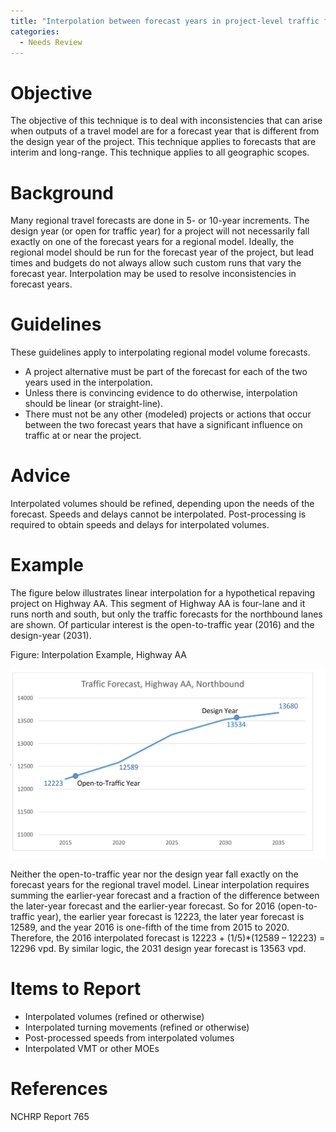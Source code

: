 ```yaml
---
title: "Interpolation between forecast years in project-level traffic forecasting"
categories:
  - Needs Review
---
```


Objective
=========

The objective of this technique is to deal with inconsistencies that can arise when outputs of a travel model are for a forecast year that is different from the design year of the project.
This technique applies to forecasts that are interim and long-range. This technique applies to all geographic scopes.

Background
==========

Many regional travel forecasts are done in 5- or 10-year increments. The design year (or open for traffic year) for a project will not necessarily fall exactly on one of the forecast years for a regional model. Ideally, the regional model should be run for the forecast year of the project, but lead times and budgets do not always allow such custom runs that vary the forecast year. Interpolation may be used to resolve inconsistencies in forecast years.

Guidelines
==========

These guidelines apply to interpolating regional model volume forecasts.

-   A project alternative must be part of the forecast for each of the two years used in the interpolation.
-   Unless there is convincing evidence to do otherwise, interpolation should be linear (or straight-line).
-   There must not be any other (modeled) projects or actions that occur between the two forecast years that have a significant influence on traffic at or near the project.

Advice
======

Interpolated volumes should be refined, depending upon the needs of the forecast. Speeds and delays cannot be interpolated. Post-processing is required to obtain speeds and delays for interpolated volumes.

Example
=======

The figure below illustrates linear interpolation for a hypothetical repaving project on Highway AA. This segment of Highway AA is four-lane and it runs north and south, but only the traffic forecasts for the northbound lanes are shown. Of particular interest is the open-to-traffic year (2016) and the design-year (2031).

Figure: Interpolation Example, Highway AA

![](ProjectLevelInterpolation.jpg "ProjectLevelInterpolation.jpg")

Neither the open-to-traffic year nor the design year fall exactly on the forecast years for the regional travel model. Linear interpolation requires summing the earlier-year forecast and a fraction of the difference between the later-year forecast and the earlier-year forecast. So for 2016 (open-to-traffic year), the earlier year forecast is 12223, the later year forecast is 12589, and the year 2016 is one-fifth of the time from 2015 to 2020. Therefore, the 2016 interpolated forecast is 12223 + (1/5)\*(12589 – 12223) = 12296 vpd. By similar logic, the 2031 design year forecast is 13563 vpd.

Items to Report
===============

-   Interpolated volumes (refined or otherwise)
-   Interpolated turning movements (refined or otherwise)
-   Post-processed speeds from interpolated volumes
-   Interpolated VMT or other MOEs

References
==========

NCHRP Report 765

